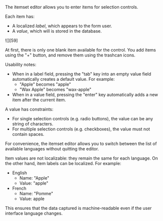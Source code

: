 The itemset editor allows you to enter items for selection controls.

Each item has:

* A localized _label_, which appears to the form user.
* A _value_, which will is stored in the database.

![][59]

At first, there is only one blank item available for the control. You add items using the "+" button, and remove them using the trashcan icons.

Usability notes:

* When in a label field, pressing the "tab" key into an empty value field automatically creates a default value. For example:
    * "Apple" becomes "apple"
    * "Wax Apple" becomes "wax-apple"
* When in a value field, pressing the "enter" key automatically adds a new item after the current item.

A value has constraints:

* For single selection controls (e.g. radio buttons), the value can be any string of characters.
* For multiple selection controls (e.g. checkboxes), the value must not contain spaces.

For convenience, the itemset editor allows you to switch between the list of available languages without quitting the editor.

Item values are not localizable: they remain the same for each language. On the other hand, item labels can be localized. For example:

* English
    * Name: "Apple"
    * Value: "apple"
* French
    * Name: "Pomme"
    * Value: apple

This ensures that the data captured is machine-readable even if the user interface language changes.